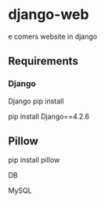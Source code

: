 # django-web
e comers website in django

## Requirements

### Django 
Django pip install

pip install Django==4.2.6


## Pillow

pip install pillow


DB


MySQL 
